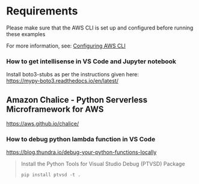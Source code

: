 # Requirements
Please make sure that the AWS CLI is set up and configured before running these examples

For more information, see: [Configuring AWS CLI](https://github.com/abbyjeet/aws-general/blob/main/setup.md)


### How to get intellisense in VS Code and Jupyter notebook  
Install boto3-stubs as per the instructions given here:  
https://mypy-boto3.readthedocs.io/en/latest/


## Amazon Chalice - Python Serverless Microframework for AWS 
https://aws.github.io/chalice/

### How to debug python lambda function in VS Code
https://blog.thundra.io/debug-your-python-functions-locally

> Install the Python Tools for Visual Studio Debug (PTVSD) Package
> ```
> pip install ptvsd -t .
> ```
